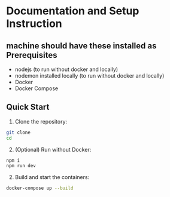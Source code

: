 # Documentation and Setup Instruction

## machine should have these installed as Prerequisites

- nodejs (to run without docker and locally)
- nodemon installed locally (to run without docker and locally)
- Docker
- Docker Compose

## Quick Start

1. Clone the repository:

```bash
git clone
cd
```

2. (Optional) Run without Docker:

```bash
npm i
npm run dev
```

2. Build and start the containers:

```bash
docker-compose up --build
```
